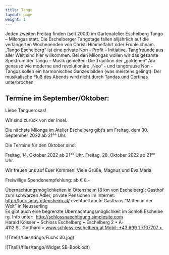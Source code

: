 ```yaml
---
title: Tango
layout: page
weight: 1
---
```


Jeden zweiten Freitag finden (seit 2003) im Gartenatelier Eschelberg Tango – Milongas statt. Die Eschelberger Tangotage fallen alljährlich auf die verlängerten Wochenenden von Christi Himmelfahrt oder Fronleichnam.  
„Tango Eschelberg“ ist eine private Non - Profit – Initiative. Tangfreunde aus aller Welt sind hier willkommen.
Bei den Milongas wollen wir das gesamte Spektrum der Tango – Musik genießen: Die Tradition der „goldenen“ Ära genauso wie moderne und revolutionäre „Neo“ - und tangoreuse Non -Tangos sollen ein harmonisches Ganzes bilden (was meistens gelingt).
Der musikalische Fluß des Abends wird nicht durch Tandas und Cortinas unterbrochen.

## Termine im September/Oktober:

Liebe Tanguerosas!

Wir sind zurück von der Insel.

Die nächste Milonga im Atelier Eschelberg gibt‘s 
am Freitag, dem 30. September 2022  ab 21°° Uhr. 

Die Termine für den Oktober sind:

Freitag, 14. Oktober 2022  ab 21°° Uhr. 
Freitag, 28. Oktober 2022  ab 21°° Uhr. 

Wir freuen uns auf Euer Kommen! Viele Grüße,
Magnus und Eva Maria



Freiwillige Spendenempfehlung: ab € 8.-


Übernachtungsmöglichkeiten in 
Ottensheim (8 km von Eschelberg): Gasthof zum schwarzen Adler, private Pensionen im Internet: http://tourismus.ottensheim.at/ eventuell auch: Gasthaus “Mitten in der Welt” in Neusserling
Es gibt auch eine begrenzte Übernachtungsmöglichkeit im Schloß Eschelberg.
Info unter: 
http://schlossnaechtigung.simplesite.com
Harald Koisser • Schloss Eschelberg • Eschelberg 2 • A-4112 St. Gotthard • www.schloss-eschelberg.at Mobil: +43 699 1 7107707 • 



![Titel](/files/tango/Fuchs 30.jpg)


![Titel](/files/tango/Widget SB-Book.odt)
